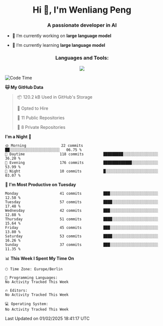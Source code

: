 <h1 align="center">Hi 👋, I'm Wenliang Peng</h1>
<h3 align="center">A passionate developer in AI</h3>

- 🔭 I’m currently working on **large language model**

- 🌱 I’m currently learning **large language model**

<!-- <h3 align="left">Connect with me:</h3> -->
<!-- <p align="left">
</p> -->

<h3 align="center">Languages and Tools:</h3>
<p align="center">
  <a href="https://skillicons.dev">
    <img src="https://skillicons.dev/icons?i=cpp,ros,docker,azure,git,linux,py,pytorch,cmake,githubactions,powershell,md&perline=6" />
  </a>
</p>


<!-- <p><img align="center" src="https://github-readme-stats.vercel.app/api/top-langs?username=bpwl0121&show_icons=true&locale=en&layout=compact" alt="bpwl0121" /></p> -->

<!-- <p><img align="center" src="https://github-readme-streak-stats.herokuapp.com/?user=bpwl0121&" alt="bpwl0121" /></p> -->

<!--START_SECTION:waka-->
![Code Time](http://img.shields.io/badge/Code%20Time-163%20hrs%2058%20mins-blue)

**🐱 My GitHub Data** 

> 📦 120.2 kB Used in GitHub's Storage 
 > 
> 💼 Opted to Hire
 > 
> 📜 11 Public Repositories 
 > 
> 🔑 8 Private Repositories 
 > 
**I'm a Night 🦉** 

```text
🌞 Morning                22 commits          ██░░░░░░░░░░░░░░░░░░░░░░░   06.75 % 
🌆 Daytime                118 commits         █████████░░░░░░░░░░░░░░░░   36.20 % 
🌃 Evening                176 commits         █████████████░░░░░░░░░░░░   53.99 % 
🌙 Night                  10 commits          █░░░░░░░░░░░░░░░░░░░░░░░░   03.07 % 
```
📅 **I'm Most Productive on Tuesday** 

```text
Monday                   41 commits          ███░░░░░░░░░░░░░░░░░░░░░░   12.58 % 
Tuesday                  57 commits          ████░░░░░░░░░░░░░░░░░░░░░   17.48 % 
Wednesday                42 commits          ███░░░░░░░░░░░░░░░░░░░░░░   12.88 % 
Thursday                 51 commits          ████░░░░░░░░░░░░░░░░░░░░░   15.64 % 
Friday                   45 commits          ███░░░░░░░░░░░░░░░░░░░░░░   13.80 % 
Saturday                 53 commits          ████░░░░░░░░░░░░░░░░░░░░░   16.26 % 
Sunday                   37 commits          ███░░░░░░░░░░░░░░░░░░░░░░   11.35 % 
```


📊 **This Week I Spent My Time On** 

```text
🕑︎ Time Zone: Europe/Berlin

💬 Programming Languages: 
No Activity Tracked This Week

🔥 Editors: 
No Activity Tracked This Week

💻 Operating System: 
No Activity Tracked This Week
```


 Last Updated on 01/02/2025 18:41:17 UTC
<!--END_SECTION:waka-->
